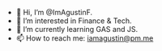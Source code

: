 - 👋  Hi, I’m @ImAgustinF.
- 👀  I’m interested in Finance & Tech.
- 🌱  I’m currently learning GAS and JS.
- 📫  How to reach me: iamagustin@pm.me

<!---
ImAgustinF/ImAgustinF is a ✨ special ✨ repository because its `README.md` (this file) appears on your GitHub profile.
You can click the Preview link to take a look at your changes.
--->
